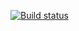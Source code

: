 [![Build status](https://ci.appveyor.com/api/projects/status/mqithpvlbffsi64j?svg=true)](https://ci.appveyor.com/project/granegoro/books-beeline)